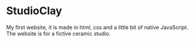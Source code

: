 # StudioClay
 My first website, it is made in html, css and a little bit of native JavaScript. The website is for a fictive ceramic studio. 

